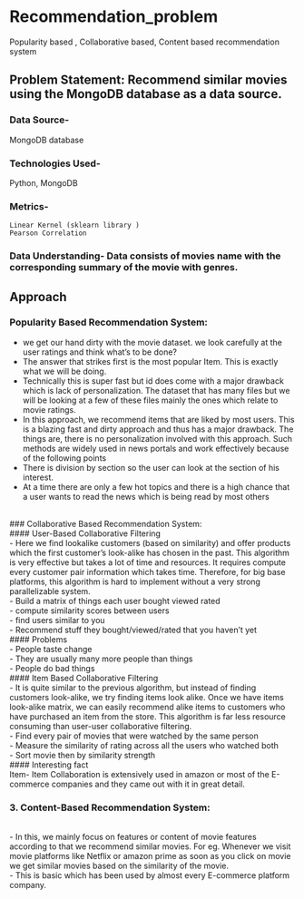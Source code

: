 # Recommendation_problem
Popularity based , Collaborative based, Content based recommendation system 

## Problem Statement: Recommend similar movies using the MongoDB database as a data source.

### Data Source-
MongoDB database

### Technologies Used- 
Python, MongoDB
	

### Metrics-
	Linear Kernel (sklearn library )
	Pearson Correlation


### Data Understanding- Data consists of movies name with the corresponding summary of the movie with genres. 

## Approach

### Popularity Based Recommendation System:<br>

- we get our hand dirty with the movie dataset. we look carefully at the user ratings and think what’s to be done?<br>
- The answer that strikes first is the most popular Item. This is exactly what we will be doing.<br>
- Technically this is super fast but id does come with a major drawback which is lack of personalization. The dataset that has many files but we will be looking at a few of these files mainly the ones which relate to movie ratings.<br>
- In this approach, we recommend items that are liked by most users. This is a blazing fast and dirty approach and thus has a major drawback. The things are, there is no personalization involved with this approach. Such methods are widely used in news portals and work effectively because of the following points<br>
- There is division by section so the user can look at the section of his interest.<br>
-  At a time there are only a few hot topics and there is a high chance that a user wants to read the news which is being read by most others
<br>
### Collaborative Based Recommendation System:
<br>
#### User-Based Collaborative Filtering 
<br>
- Here we find lookalike customers (based on similarity) and offer products which the first customer’s look-alike has chosen in the past. This algorithm is very effective but takes a lot of time and resources. It requires compute every customer pair information which takes time. Therefore, for big base platforms, this algorithm is hard to implement without a very strong parallelizable system.<br>
- Build a matrix of things each user bought viewed rated<br>
- compute similarity scores between users<br>
- find users similar to you<br>
- Recommend stuff they bought/viewed/rated that you haven’t yet<br>
#### Problems
<br>
- People taste change<br>
- They are usually many more people than things<br>
- People do bad things
<br>
#### Item Based Collaborative Filtering
<br>
- It is quite similar to the previous algorithm, but instead of finding customers look-alike, we try finding items look alike. Once we have items look-alike matrix, we can easily recommend alike items to customers who have purchased an item from the store. This algorithm is far less resource consuming than user-user collaborative filtering.<br>
- Find every pair of movies that were watched by the same person<br>
- Measure the similarity of rating across all the users who watched both<br>
- Sort movie then by similarity strength<br>
#### Interesting fact
<br>
Item- Item Collaboration is extensively used in amazon or most of the E-commerce companies and they came out with it in great detail.

### 3. Content-Based Recommendation System:
<br>
- In this, we mainly focus on features or content of movie features according to that we recommend similar movies. For eg. Whenever we visit movie platforms like Netflix or amazon prime as soon as you click on movie we get similar movies based on the similarity of the movie.<br>
- This is basic which has been used by almost every E-commerce platform company.<br>

